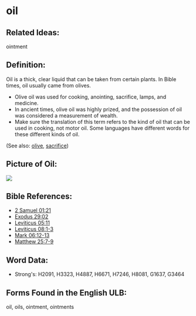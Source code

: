 # oil

## Related Ideas:

ointment

## Definition:

Oil is a thick, clear liquid that can be taken from certain plants. In Bible times, oil usually came from olives.

* Olive oil was used for cooking, anointing, sacrifice, lamps, and medicine.
* In ancient times, olive oil was highly prized, and the possession of oil was considered a measurement of wealth.
* Make sure the translation of this term refers to the kind of oil that can be used in cooking, not motor oil. Some languages have different words for these different kinds of oil.

(See also: [olive](../other/olive.md), [sacrifice](../other/sacrifice.md))

## Picture of Oil:

<a href="https://content.bibletranslationtools.org/WycliffeAssociates/en_tw/raw/branch/master/PNGs/o/Oil.png"><img src="https://content.bibletranslationtools.org/WycliffeAssociates/en_tw/raw/branch/master/PNGs/o/Oil.png" ></a>

## Bible References:

* [2 Samuel 01:21](rc://en/tn/help/2sa/01/21)
* [Exodus 29:02](rc://en/tn/help/exo/29/02)
* [Leviticus 05:11](rc://en/tn/help/lev/05/11)
* [Leviticus 08:1-3](rc://en/tn/help/lev/08/01)
* [Mark 06:12-13](rc://en/tn/help/mrk/06/12)
* [Matthew 25:7-9](rc://en/tn/help/mat/25/07)

## Word Data:

* Strong's: H2091, H3323, H4887, H6671, H7246, H8081, G1637, G3464

## Forms Found in the English ULB:

oil, oils, ointment, ointments
